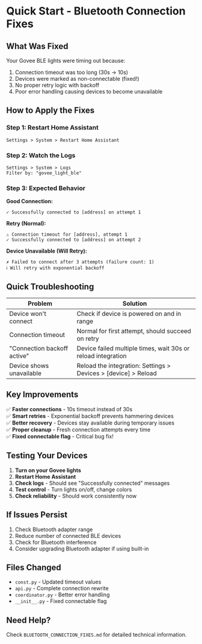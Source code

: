 # Quick Start - Bluetooth Connection Fixes

## What Was Fixed

Your Govee BLE lights were timing out because:
1. Connection timeout was too long (30s → 10s)
2. Devices were marked as non-connectable (fixed!)
3. No proper retry logic with backoff
4. Poor error handling causing devices to become unavailable

## How to Apply the Fixes

### Step 1: Restart Home Assistant
```
Settings > System > Restart Home Assistant
```

### Step 2: Watch the Logs
```
Settings > System > Logs
Filter by: "govee_light_ble"
```

### Step 3: Expected Behavior

**Good Connection:**
```
✓ Successfully connected to [address] on attempt 1
```

**Retry (Normal):**
```
⚠ Connection timeout for [address], attempt 1
✓ Successfully connected to [address] on attempt 2
```

**Device Unavailable (Will Retry):**
```
✗ Failed to connect after 3 attempts (failure count: 1)
ℹ Will retry with exponential backoff
```

## Quick Troubleshooting

| Problem | Solution |
|---------|----------|
| Device won't connect | Check if device is powered on and in range |
| Connection timeout | Normal for first attempt, should succeed on retry |
| "Connection backoff active" | Device failed multiple times, wait 30s or reload integration |
| Device shows unavailable | Reload the integration: Settings > Devices > [device] > Reload |

## Key Improvements

✅ **Faster connections** - 10s timeout instead of 30s  
✅ **Smart retries** - Exponential backoff prevents hammering devices  
✅ **Better recovery** - Devices stay available during temporary issues  
✅ **Proper cleanup** - Fresh connection attempts every time  
✅ **Fixed connectable flag** - Critical bug fix!  

## Testing Your Devices

1. **Turn on your Govee lights**
2. **Restart Home Assistant**
3. **Check logs** - Should see "Successfully connected" messages
4. **Test control** - Turn lights on/off, change colors
5. **Check reliability** - Should work consistently now

## If Issues Persist

1. Check Bluetooth adapter range
2. Reduce number of connected BLE devices
3. Check for Bluetooth interference
4. Consider upgrading Bluetooth adapter if using built-in

## Files Changed

- `const.py` - Updated timeout values
- `api.py` - Complete connection rewrite
- `coordinator.py` - Better error handling
- `__init__.py` - Fixed connectable flag

## Need Help?

Check `BLUETOOTH_CONNECTION_FIXES.md` for detailed technical information.

